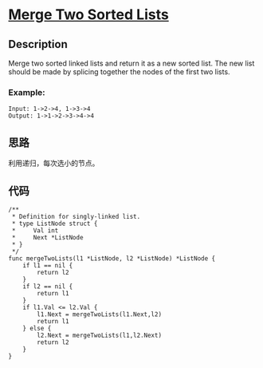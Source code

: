 # [Merge Two Sorted Lists](https://leetcode-cn.com/problems/merge-two-sorted-lists/)

## Description

Merge two sorted linked lists and return it as a new sorted list. The new list should be made by splicing together the nodes of the first two lists.

### Example:

````
Input: 1->2->4, 1->3->4
Output: 1->1->2->3->4->4
````

## 思路

利用递归，每次选小的节点。

## 代码
````
/**
 * Definition for singly-linked list.
 * type ListNode struct {
 *     Val int
 *     Next *ListNode
 * }
 */
func mergeTwoLists(l1 *ListNode, l2 *ListNode) *ListNode {
    if l1 == nil {
        return l2
    }
    if l2 == nil {
        return l1
    }
    if l1.Val <= l2.Val {
        l1.Next = mergeTwoLists(l1.Next,l2)
        return l1
    } else {
        l2.Next = mergeTwoLists(l1,l2.Next)
        return l2
    }
}
````

